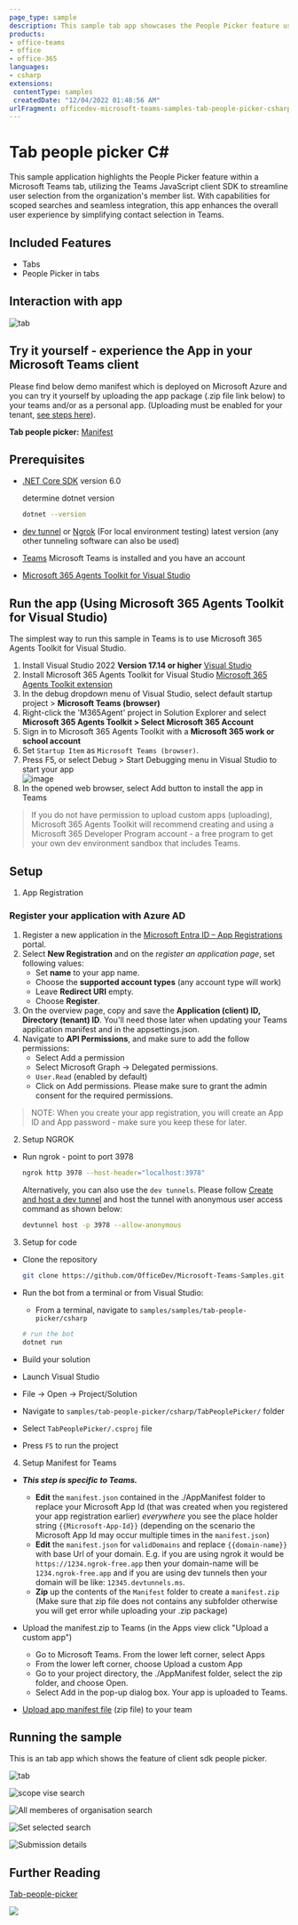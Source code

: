 ```yaml
---
page_type: sample
description: This sample tab app showcases the People Picker feature using the Teams JavaScript client SDK for selecting users within Microsoft Teams.
products:
- office-teams
- office
- office-365
languages:
- csharp
extensions:
 contentType: samples
 createdDate: "12/04/2022 01:48:56 AM"
urlFragment: officedev-microsoft-teams-samples-tab-people-picker-csharp
---
```


# Tab people picker C#

This sample application highlights the People Picker feature within a Microsoft Teams tab, utilizing the Teams JavaScript client SDK to streamline user selection from the organization's member list. With capabilities for scoped searches and seamless integration, this app enhances the overall user experience by simplifying contact selection in Teams.

 ## Included Features
* Tabs
* People Picker in tabs

## Interaction with app

![tab](TabPeoplePicker/Images/PepolePickerModule.gif)

## Try it yourself - experience the App in your Microsoft Teams client
Please find below demo manifest which is deployed on Microsoft Azure and you can try it yourself by uploading the app package (.zip file link below) to your teams and/or as a personal app. (Uploading must be enabled for your tenant, [see steps here](https://docs.microsoft.com/microsoftteams/platform/concepts/build-and-test/prepare-your-o365-tenant#enable-custom-teams-apps-and-turn-on-custom-app-uploading)).

**Tab people picker:** [Manifest](/samples/tab-people-picker/csharp/demo-manifest/Tab-People-Picker.zip)

## Prerequisites

- [.NET Core SDK](https://dotnet.microsoft.com/download) version 6.0

  determine dotnet version
  ```bash
  dotnet --version
  ```
- [dev tunnel](https://learn.microsoft.com/en-us/azure/developer/dev-tunnels/get-started?tabs=windows) or [Ngrok](https://ngrok.com/download) (For local environment testing) latest version (any other tunneling software can also be used)
  
- [Teams](https://teams.microsoft.com) Microsoft Teams is installed and you have an account

- [Microsoft 365 Agents Toolkit for Visual Studio](https://learn.microsoft.com/en-us/microsoftteams/platform/toolkit/toolkit-v4/install-teams-toolkit-vs?pivots=visual-studio-v17-7)

## Run the app (Using Microsoft 365 Agents Toolkit for Visual Studio)

The simplest way to run this sample in Teams is to use Microsoft 365 Agents Toolkit for Visual Studio.
1. Install Visual Studio 2022 **Version 17.14 or higher** [Visual Studio](https://visualstudio.microsoft.com/downloads/)
1. Install Microsoft 365 Agents Toolkit for Visual Studio [Microsoft 365 Agents Toolkit extension](https://learn.microsoft.com/en-us/microsoftteams/platform/toolkit/toolkit-v4/install-teams-toolkit-vs?pivots=visual-studio-v17-7)
1. In the debug dropdown menu of Visual Studio, select default startup project > **Microsoft Teams (browser)**
1. Right-click the 'M365Agent' project in Solution Explorer and select **Microsoft 365 Agents Toolkit > Select Microsoft 365 Account**
1. Sign in to Microsoft 365 Agents Toolkit with a **Microsoft 365 work or school account**
1. Set `Startup Item` as `Microsoft Teams (browser)`.
1. Press F5, or select Debug > Start Debugging menu in Visual Studio to start your app
    </br>![image](https://raw.githubusercontent.com/OfficeDev/TeamsFx/dev/docs/images/visualstudio/debug/debug-button.png)
1. In the opened web browser, select Add button to install the app in Teams

> If you do not have permission to upload custom apps (uploading), Microsoft 365 Agents Toolkit will recommend creating and using a Microsoft 365 Developer Program account - a free program to get your own dev environment sandbox that includes Teams.

## Setup

1) App Registration

### Register your application with Azure AD

1. Register a new application in the [Microsoft Entra ID – App Registrations](https://go.microsoft.com/fwlink/?linkid=2083908) portal.
2. Select **New Registration** and on the *register an application page*, set following values:
    * Set **name** to your app name.
    * Choose the **supported account types** (any account type will work)
    * Leave **Redirect URI** empty.
    * Choose **Register**.
3. On the overview page, copy and save the **Application (client) ID, Directory (tenant) ID**. You'll need those later when updating your Teams application manifest and in the appsettings.json.
4. Navigate to **API Permissions**, and make sure to add the follow permissions:
    * Select Add a permission
    * Select Microsoft Graph -> Delegated permissions.
    * `User.Read` (enabled by default)
    * Click on Add permissions. Please make sure to grant the admin consent for the required permissions.

> NOTE: When you create your app registration, you will create an App ID and App password - make sure you keep these for later.

2) Setup NGROK
 - Run ngrok - point to port 3978

   ```bash
   ngrok http 3978 --host-header="localhost:3978"
   ```  

   Alternatively, you can also use the `dev tunnels`. Please follow [Create and host a dev tunnel](https://learn.microsoft.com/en-us/azure/developer/dev-tunnels/get-started?tabs=windows) and host the tunnel with anonymous user access command as shown below:

   ```bash
   devtunnel host -p 3978 --allow-anonymous
   ```

3. Setup for code

- Clone the repository

    ```bash
    git clone https://github.com/OfficeDev/Microsoft-Teams-Samples.git
    ```
- Run the bot from a terminal or from Visual Studio:

  - From a terminal, navigate to `samples/samples/tab-people-picker/csharp`

  ```bash
  # run the bot
  dotnet run
  ```
 - Build your solution

  - Launch Visual Studio
  - File -> Open -> Project/Solution
  - Navigate to `samples/tab-people-picker/csharp/TabPeoplePicker/` folder
  - Select `TabPeoplePicker/.csproj` file
  - Press `F5` to run the project
  
4. Setup Manifest for Teams
- __*This step is specific to Teams.*__
    - **Edit** the `manifest.json` contained in the ./AppManifest folder to replace your Microsoft App Id (that was created when you registered your app registration earlier) *everywhere* you see the place holder string `{{Microsoft-App-Id}}` (depending on the scenario the Microsoft App Id may occur multiple times in the `manifest.json`)
    - **Edit** the `manifest.json` for `validDomains` and replace `{{domain-name}}` with base Url of your domain. E.g. if you are using ngrok it would be `https://1234.ngrok-free.app` then your domain-name will be `1234.ngrok-free.app` and if you are using dev tunnels then your domain will be like: `12345.devtunnels.ms`.
    - **Zip** up the contents of the `Manifest` folder to create a `manifest.zip` (Make sure that zip file does not contains any subfolder otherwise you will get error while uploading your .zip package)

- Upload the manifest.zip to Teams (in the Apps view click "Upload a custom app")
   - Go to Microsoft Teams. From the lower left corner, select Apps
   - From the lower left corner, choose Upload a custom App
   - Go to your project directory, the ./AppManifest folder, select the zip folder, and choose Open.
   - Select Add in the pop-up dialog box. Your app is uploaded to Teams.
   
- [Upload app manifest file](https://docs.microsoft.com/microsoftteams/platform/concepts/deploy-and-publish/apps-upload#load-your-package-into-teams) (zip file) to your team

## Running the sample

This is an tab app which shows the feature of client sdk people picker.

![tab](TabPeoplePicker/Images/Tab.PNG)

![scope vise search](TabPeoplePicker/Images/ScopeSearch.PNG)

![All memberes of organisation search](TabPeoplePicker/Images/AllMemberesOfOrganisationSearch.PNG)

![Set selected search](TabPeoplePicker/Images/SetSelectedSearch.PNG)

![Submission details](TabPeoplePicker/Images/submission.png)

## Further Reading

[Tab-people-picker](https://learn.microsoft.com/en-us/microsoftteams/platform/concepts/device-capabilities/people-picker-capability?tabs=Samplemobileapp%2Cteamsjs-v2)

<img src="https://pnptelemetry.azurewebsites.net/microsoft-teams-samples/samples/tab-people-picker-csharp" />